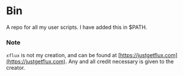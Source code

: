 # Bin

A repo for all my user scripts.
I have added this in $PATH.

### Note
`xflux` is not my creation, and can be found at
[https://justgetflux.com](https://justgetflux.com).
Any and all credit necessary is given to the creator.

